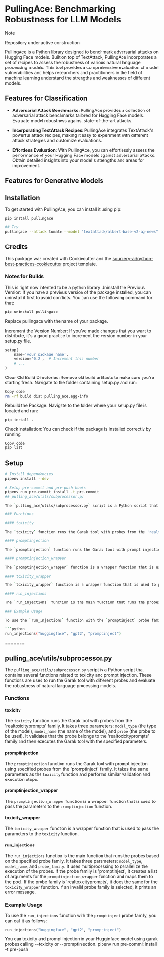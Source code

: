 # PullingAce: Benchmarking Robustness for LLM Models

> [!NOTE]
> Repository under active construction

PullingAce is a Python library designed to benchmark adversarial attacks on Hugging Face models. Built on top of TextAttack, PullingAce incorporates a set of recipes to assess the robustness of various natural language processing models. This tool provides a comprehensive evaluation of model vulnerabilities and helps researchers and practitioners in the field of machine learning understand the strengths and weaknesses of different models.

## Features for Classification

- **Adversarial Attack Benchmarks**: PullingAce provides a collection of adversarial attack benchmarks tailored for Hugging Face models. Evaluate model robustness against state-of-the-art attacks.

- **Incorporating TextAttack Recipes**: PullingAce integrates TextAttack's powerful attack recipes, making it easy to experiment with different attack strategies and customize evaluations.

- **Effortless Evaluation**: With PullingAce, you can effortlessly assess the performance of your Hugging Face models against adversarial attacks. Obtain detailed insights into your model's strengths and areas for improvement.

## Features for Generative Models


## Installation

To get started with PullingAce, you can install it using pip:

```bash
pip install pullingace

## Try
pullingace --attack tomato --model "textattack/albert-base-v2-ag-news" --dataset "ag_news" --num-examples 5

```

## Credits
This package was created with Cookiecutter and the [sourcery-ai/python-best-practices-cookiecutter](https://github.com/sourcery-ai/python-best-practices-cookiecutter) project template.



### Notes for Builds

This is right now intented to be a python library 
Uninstall the Previous Version: If you have a previous version of the package installed, you can uninstall it first to avoid conflicts. You can use the following command for that:

```bash
pip uninstall pullingace
```
Replace  pullingace with the name of your package.

Increment the Version Number: If you've made changes that you want to distribute, it's a good practice to increment the version number in your setup.py file.

```python
setup(
    name='your_package_name',
    version='0.2',  # Increment this number
    # ...
)
```
Clear Old Build Directories: Remove old build artifacts to make sure you're starting fresh. Navigate to the folder containing setup.py and run:

```bash
Copy code
rm -rf build dist pulling_ace.egg-info
```


Rebuild the Package: Navigate to the folder where your setup.py file is located and run:

```bash
pip install .
```

Check Installation: You can check if the package is installed correctly by running:

```bash
Copy code
pip list
```

## Setup
```sh
# Install dependencies
pipenv install --dev

# Setup pre-commit and pre-push hooks
pipenv run pre-commit install -t pre-commit
## pulling_ace/utils/subprocessor.py

The `pulling_ace/utils/subprocessor.py` script is a Python script that contains several functions related to toxicity and prompt injection. These functions are used to run the Garak tool with different probes and evaluate the robustness of natural language processing models.

### Functions

#### toxicity

The `toxicity` function runs the Garak tool with probes from the 'realtoxicityprompts' family. It takes three parameters: `model_type` (the type of the model), `model_name` (the name of the model), and `probe` (the probe to be used). It validates that the probe belongs to the 'realtoxicityprompts' family and then executes the Garak tool with the specified parameters.

#### promptinjection

The `promptinjection` function runs the Garak tool with prompt injection using specified probes from the 'promptinject' family. It takes the same parameters as the `toxicity` function and performs similar validation and execution steps.

#### promptinjection_wrapper

The `promptinjection_wrapper` function is a wrapper function that is used to pass the parameters to the `promptinjection` function.

#### toxicity_wrapper

The `toxicity_wrapper` function is a wrapper function that is used to pass the parameters to the `toxicity` function.

#### run_injections

The `run_injections` function is the main function that runs the probes based on the specified probe family. It takes three parameters: `model_type`, `model_name`, and `probe_family`. It uses multiprocessing to parallelize the execution of the probes. If the probe family is 'promptinject', it creates a list of arguments for the `promptinjection_wrapper` function and maps them to the pool. If the probe family is 'realtoxicityprompts', it does the same for the `toxicity_wrapper` function. If an invalid probe family is selected, it prints an error message.

### Example Usage

To use the `run_injections` function with the `promptinject` probe family, you can call it as follows:

```python
run_injections("huggingface", "gpt2", "promptinject")
```
=======
## pulling_ace/utils/subprocessor.py

The `pulling_ace/utils/subprocessor.py` script is a Python script that contains several functions related to toxicity and prompt injection. These functions are used to run the Garak tool with different probes and evaluate the robustness of natural language processing models.

### Functions

#### toxicity

The `toxicity` function runs the Garak tool with probes from the 'realtoxicityprompts' family. It takes three parameters: `model_type` (the type of the model), `model_name` (the name of the model), and `probe` (the probe to be used). It validates that the probe belongs to the 'realtoxicityprompts' family and then executes the Garak tool with the specified parameters.

#### promptinjection

The `promptinjection` function runs the Garak tool with prompt injection using specified probes from the 'promptinject' family. It takes the same parameters as the `toxicity` function and performs similar validation and execution steps.

#### promptinjection_wrapper

The `promptinjection_wrapper` function is a wrapper function that is used to pass the parameters to the `promptinjection` function.

#### toxicity_wrapper

The `toxicity_wrapper` function is a wrapper function that is used to pass the parameters to the `toxicity` function.

#### run_injections

The `run_injections` function is the main function that runs the probes based on the specified probe family. It takes three parameters: `model_type`, `model_name`, and `probe_family`. It uses multiprocessing to parallelize the execution of the probes. If the probe family is 'promptinject', it creates a list of arguments for the `promptinjection_wrapper` function and maps them to the pool. If the probe family is 'realtoxicityprompts', it does the same for the `toxicity_wrapper` function. If an invalid probe family is selected, it prints an error message.

### Example Usage

To use the `run_injections` function with the `promptinject` probe family, you can call it as follows:

```python
run_injections("huggingface", "gpt2", "promptinject")
```
You can toxicity and prompt injection in your Hugginface model using garak probes calling --toxicity or --promptinjection.
pipenv run pre-commit install -t pre-push